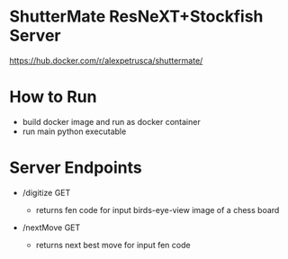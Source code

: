# ShutterMate ResNeXT+Stockfish Server

https://hub.docker.com/r/alexpetrusca/shuttermate/

# How to Run
* build docker image and run as docker container
* run main python executable

# Server Endpoints

* /digitize GET
  * returns fen code for input birds-eye-view image of a chess board
  
* /nextMove GET
  * returns next best move for input fen code
